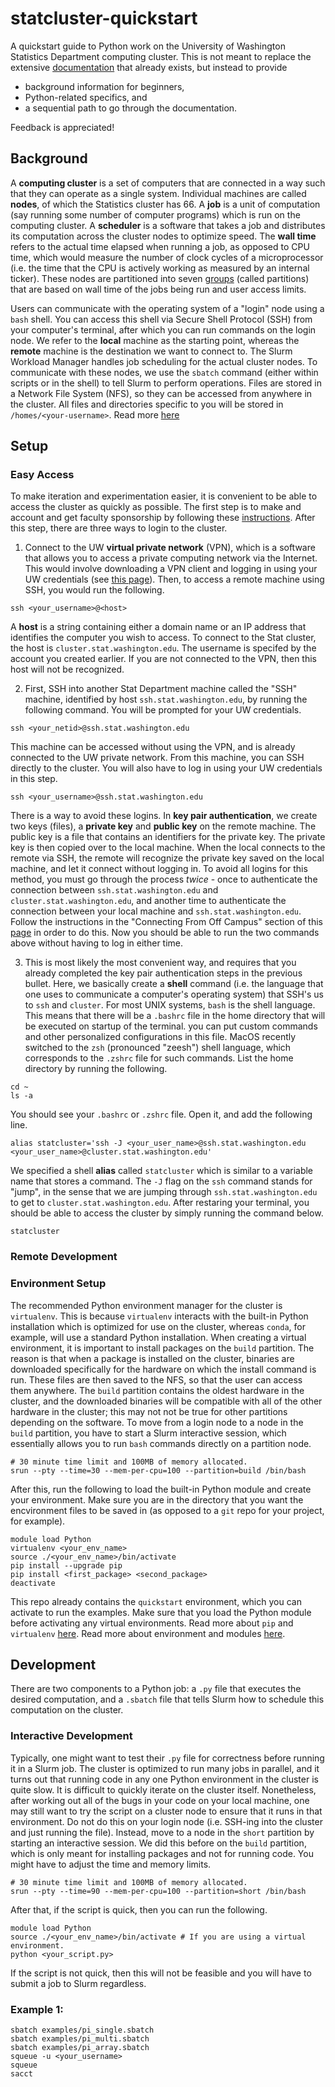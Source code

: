 # statcluster-quickstart

A quickstart guide to Python work on the University of Washington Statistics Department computing cluster. This is not meant to replace the extensive [documentation](https://howto.stat.washington.edu/howto/doku.php?id=clusters) that already exists, but instead to provide

- background information for beginners,
- Python-related specifics, and
- a sequential path to go through the documentation.

Feedback is appreciated!

## Background

A **computing cluster** is a set of computers that are connected in a way such that they can operate as a single system. Individual machines are called **nodes**, of which the Statistics cluster has 66. A **job** is a unit of computation (say running some number of computer programs) which is run on the computing cluster. A **scheduler** is a software that takes a job and distributes its computation across the cluster nodes to optimize speed. The **wall time** refers to the actual time elapsed when running a job, as opposed to CPU time, which would measure the number of clock cycles of a microprocessor (i.e. the time that the CPU is actively working as measured by an internal ticker). These nodes are partitioned into seven [groups](https://howto.stat.washington.edu/howto/doku.php?id=slurm) (called partitions) that are based on wall time of the jobs being run and user access limits. 

Users can communicate with the operating system of a "login" node using a `bash` shell. You can access this shell via Secure Shell Protocol (SSH) from your computer's terminal, after which you can run commands on the login node. We refer to the **local** machine as the starting point, whereas the **remote** machine is the destination we want to connect to. The Slurm Workload Manager handles job scheduling for the actual cluster nodes. To communicate with these nodes, we use the `sbatch` command (either within scripts or in the shell) to tell Slurm to perform operations. Files are stored in a Network File System (NFS), so they can be accessed from anywhere in the cluster. All files and directories specific to you will be stored in `/homes/<your-username>`. Read more [here](https://howto.stat.washington.edu/howto/doku.php?id=clusters)

## Setup

### Easy Access

To make iteration and experimentation easier, it is convenient to be able to access the cluster as quickly as possible. The first step is to make and account and get faculty sponsorship by following these [instructions](https://howto.stat.washington.edu/howto/doku.php?id=accessing_the_clusters). After this step, there are three ways to login to the cluster.

1. Connect to the UW **virtual private network** (VPN), which is a software that allows you to access a private computing network via the Internet. This would involve downloading a VPN client and logging in using your UW credentials (see [this page](https://www.lib.washington.edu/help/connect/husky-onnet)). Then, to access a remote machine using SSH, you would run the following.
```
ssh <your_username>@<host>
```
A **host** is a string containing either a domain name or an IP address that identifies the computer you wish to access. To connect to the Stat cluster, the host is `cluster.stat.washington.edu`. The username is specifed by the account you created earlier. If you are not connected to the VPN, then this host will not be recognized.  

2. First, SSH into another Stat Department machine called the "SSH" machine, identified by host `ssh.stat.washington.edu`, by running the following command. You will be prompted for your UW credentials.
```
ssh <your_netid>@ssh.stat.washington.edu
```
This machine can be accessed without using the VPN, and is already connected to the UW private network. From this machine, you can SSH directly to the cluster. You will also have to log in using your UW credentials in this step.
```
ssh <your_username>@ssh.stat.washington.edu
```
There is a way to avoid these logins. In **key pair authentication**, we create two keys (files), a **private key** and **public key** on the remote machine. The public key is a file that contains an identifiers for the private key. The private key is then copied over to the local machine. When the local connects to the remote via SSH, the remote will recognize the private key saved on the local machine, and let it connect without logging in. To avoid all logins for this method, you must go through the process *twice* - once to authenticate the connection between `ssh.stat.washington.edu` and `cluster.stat.washington.edu`, and another time to authenticate the connection between your local machine and `ssh.stat.washington.edu`. Follow the instructions in the "Connecting From Off Campus" section of this [page](https://howto.stat.washington.edu/howto/doku.php?id=ssh_guide) in order to do this. Now you should be able to run the two commands above without having to log in either time.

3. This is most likely the most convenient way, and requires that you already completed the key pair authentication steps in the previous bullet. Here, we basically create a **shell** command (i.e. the language that one uses to communicate a computer's operating system) that SSH's us to `ssh` and `cluster`. For most UNIX systems, `bash` is the shell language. This means that there will be a `.bashrc` file in the home directory that will be executed on startup of the terminal. you can put custom commands and other personalized configurations in this file. MacOS recently switched to the `zsh` (pronounced "zeesh") shell language, which corresponds to the `.zshrc` file for such commands. List the home directory by running the following.
```
cd ~
ls -a
```
You should see your `.bashrc` or `.zshrc` file. Open it, and add the following line.
```
alias statcluster='ssh -J <your_user_name>@ssh.stat.washington.edu <your_user_name>@cluster.stat.washington.edu'
```
We specified a shell **alias** called `statcluster` which is similar to a variable name that stores a command. The `-J` flag on the `ssh` command stands for "jump", in the sense that we are jumping through `ssh.stat.washington.edu` to get to `cluster.stat.washington.edu`. After restaring your terminal, you should be able to access the cluster by simply running the command below.
```
statcluster
```

### Remote Development

### Environment Setup

The recommended Python environment manager for the cluster is `virtualenv`. This is because `virtualenv` interacts with the built-in Python installation which is optimized for use on the cluster, whereas `conda`, for example, will use a standard Python installation. When creating a virtual environment, it is important to install packages on the `build` partition. The reason is that when a package is installed on the cluster, binaries are downloaded specifically for the hardware on which the install command is run. These files are then saved to the NFS, so that the user can access them anywhere. The `build` partition contains the oldest hardware in the cluster, and the downloaded binaries will be compatible with all of the other hardware in the cluster; this may not not be true for other partitions depending on the software. To move from a login node to a node in the `build` partition, you have to start a Slurm interactive session, which essentially allows you to run `bash` commands directly on a partition node.
```
# 30 minute time limit and 100MB of memory allocated.
srun --pty --time=30 --mem-per-cpu=100 --partition=build /bin/bash
```
After this, run the following to load the built-in Python module and create your environment. Make sure you are in the directory that you want the encvironment files to be saved in (as opposed to a `git` repo for your project, for example).
```
module load Python
virtualenv <your_env_name>
source ./<your_env_name>/bin/activate
pip install --upgrade pip
pip install <first_package> <second_package>
deactivate
```
This repo already contains the `quickstart` environment, which you can activate to run the examples. Make sure that you load the Python module before activating any virtual environments. Read more about `pip` and `virtualenv` [here](https://howto.stat.washington.edu/howto/doku.php?id=virtualenv_and_pip). Read more about environment and modules [here](https://howto.stat.washington.edu/howto/doku.php?id=modules).

## Development

There are two components to a Python job: a `.py` file that executes the desired computation, and a `.sbatch` file that tells Slurm how to schedule this computation on the cluster.

### Interactive Development

Typically, one might want to test their `.py` file for correctness before running it in a Slurm job. The cluster is optimized to run many jobs in parallel, and it turns out that running code in any one Python environment in the cluster is quite slow. It is difficult to quickly iterate on the cluster itself. Nonetheless, after working out all of the bugs in your code on your local machine, one may still want to try the script on a cluster node to ensure that it runs in that environment. Do not do this on your login node (i.e. SSH-ing into the cluster and just running the file). Instead, move to a node in the `short` partition by starting an interactive session. We did this before on the `build` partition, which is only meant for installing packages and not for running code. You might have to adjust the time and memory limits.
```
# 30 minute time limit and 100MB of memory allocated.
srun --pty --time=90 --mem-per-cpu=100 --partition=short /bin/bash
```
After that, if the script is quick, then you can run the following.
```
module load Python
source ./<your_env_name>/bin/activate # If you are using a virtual environment.
python <your_script.py>
```
If the script is not quick, then this will not be feasible and you will have to submit a job to Slurm regardless.

### Example 1: 

```
sbatch examples/pi_single.sbatch
sbatch examples/pi_multi.sbatch
sbatch examples/pi_array.sbatch
squeue -u <your_username>
squeue
sacct
```
